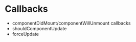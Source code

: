 # Callbacks

* componentDidMount/componentWillUnmount callbacks
* shouldComponentUpdate
* forceUpdate
